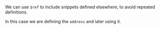 We can use `$ref` to include snippets defined elsewhere, to avoid repeated definitions.

In this case we are defining the `address` and later using it.
